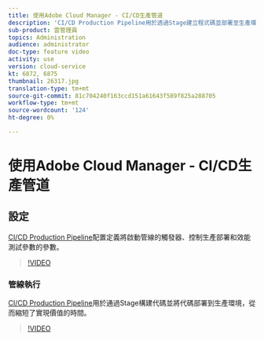 ```yaml
---
title: 使用Adobe Cloud Manager - CI/CD生產管道
description: 'CI/CD Production Pipeline用於透過Stage建立程式碼並部署至生產環境，以縮短實現價值的時間。 CI/CD Production Pipeline配置定義將啟動管線的觸發器、控制生產部署和效能測試參數的參數。 '
sub-product: 雲管理員
topics: Administration
audience: administrator
doc-type: feature video
activity: use
version: cloud-service
kt: 6872, 6875
thumbnail: 26317.jpg
translation-type: tm+mt
source-git-commit: 81c704240f163ccd151a61643f589f825a288705
workflow-type: tm+mt
source-wordcount: '124'
ht-degree: 0%

---
```



# 使用Adobe Cloud Manager - CI/CD生產管道

## 設定

[CI/CD Production Pipeline](https://experienceleague.adobe.com/docs/experience-manager-cloud-manager/using/how-to-use/configuring-pipeline.html)配置定義將啟動管線的觸發器、控制生產部署和效能測試參數的參數。

>[!VIDEO](https://video.tv.adobe.com/v/26314/?quality=12&learn=on)

### 管線執行

[CI/CD Production Pipeline](https://experienceleague.adobe.com/docs/experience-manager-cloud-manager/using/how-to-use/deploying-code.html)用於通過Stage構建代碼並將代碼部署到生產環境，從而縮短了實現價值的時間。

>[!VIDEO](https://video.tv.adobe.com/v/26317/?quality=12&learn=on)
